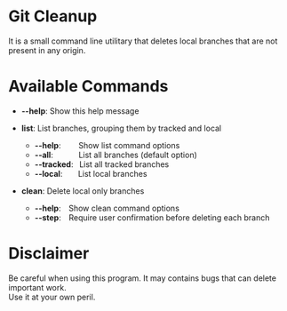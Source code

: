 # Git Cleanup

It is a small command line utilitary that deletes local branches that are not present in any origin.  

# Available Commands

- **--help**: Show this help message
- **list**: List branches, grouping them by tracked and local
  - **--help**:     Show list command options
  - **--all**:       List all branches (default option)
  - **--tracked**:  List all tracked branches
  - **--local**:    List local branches

- **clean**: Delete local only branches
  - **--help**: Show clean command options
  - **--step**: Require user confirmation before deleting each branch

# Disclaimer

Be careful when using this program. It may contains bugs that can delete important work.  
Use it at your own peril.
